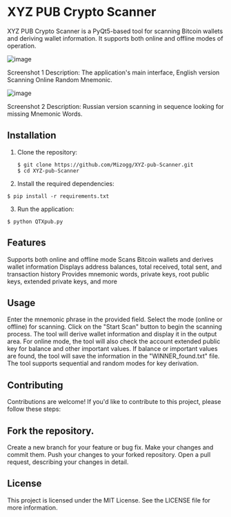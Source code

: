 # XYZ PUB Crypto Scanner

XYZ PUB Crypto Scanner is a PyQt5-based tool for scanning Bitcoin wallets and deriving wallet information. It supports both online and offline modes of operation.

![image](https://github.com/Mizogg/XYZ-pub-Scanner/assets/88630056/b3443666-b0e5-4c89-9740-78c238654380)

Screenshot 1 Description: The application's main interface, English version Scanning Online Random Mnemonic.

![image](https://github.com/Mizogg/XYZ-pub-Scanner/assets/88630056/282b0a98-1380-4e4d-8601-027822830054)

Screenshot 2 Description: Russian version scanning in sequence looking for missing Mnemonic Words.

## Installation

1. Clone the repository:

   ```
   $ git clone https://github.com/Mizogg/XYZ-pub-Scanner.git
   $ cd XYZ-pub-Scanner
2. Install the required dependencies:

  ```
$ pip install -r requirements.txt
```
3. Run the application:

```
$ python QTXpub.py
```
## Features
Supports both online and offline mode
Scans Bitcoin wallets and derives wallet information
Displays address balances, total received, total sent, and transaction history
Provides mnemonic words, private keys, root public keys, extended private keys, and more
## Usage
Enter the mnemonic phrase in the provided field.
Select the mode (online or offline) for scanning.
Click on the "Start Scan" button to begin the scanning process.
The tool will derive wallet information and display it in the output area.
For online mode, the tool will also check the account extended public key for balance and other important values.
If balance or important values are found, the tool will save the information in the "WINNER_found.txt" file.
The tool supports sequential and random modes for key derivation.
## Contributing
Contributions are welcome! If you'd like to contribute to this project, please follow these steps:

## Fork the repository.
Create a new branch for your feature or bug fix.
Make your changes and commit them.
Push your changes to your forked repository.
Open a pull request, describing your changes in detail.
## License
This project is licensed under the MIT License. See the LICENSE file for more information.
